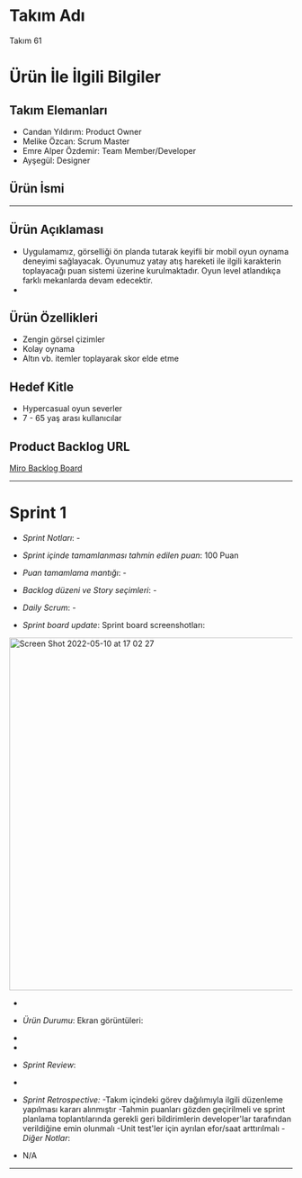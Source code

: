 # Takım Adı


Takım 61

# Ürün İle İlgili Bilgiler

## Takım Elemanları

- Candan Yıldırım: Product Owner
- Melike Özcan: Scrum Master
- Emre Alper Özdemir: Team Member/Developer
- Ayşegül: Designer

## Ürün İsmi

----

## Ürün Açıklaması

- Uygulamamız, görselliği ön planda tutarak keyifli bir mobil oyun oynama deneyimi sağlayacak. Oyunumuz yatay atış hareketi ile ilgili karakterin toplayacağı puan sistemi üzerine kurulmaktadır. Oyun level atlandıkça farklı mekanlarda devam edecektir. 
- 
## Ürün Özellikleri

- Zengin görsel çizimler
- Kolay oynama
- Altın vb. itemler toplayarak skor elde etme 

## Hedef Kitle

- Hypercasual oyun severler
- 7 - 65 yaş arası kullanıcılar

## Product Backlog URL

[Miro Backlog Board](https://miro.com/app/board/uXjVO28lnN4=/)

---

# Sprint 1

- *Sprint Notları*: -

- *Sprint içinde tamamlanması tahmin edilen puan*: 100 Puan

- *Puan tamamlama mantığı*: -

- *Backlog düzeni ve Story seçimleri*: - 



- *Daily Scrum*: -

- *Sprint board update*: Sprint board screenshotları: 
<img width="627" alt="Screen Shot 2022-05-10 at 17 02 27" src="https://user-images.githubusercontent.com/104389972/167651625-17610d44-7da1-40ab-89dc-5d50aaad02eb.png">


-
- *Ürün Durumu*: Ekran görüntüleri:
-

 -

- *Sprint Review*: 
-

- *Sprint Retrospective:*
-Takım içindeki görev dağılımıyla ilgili düzenleme yapılması kararı alınmıştır
-Tahmin puanları gözden geçirilmeli ve sprint planlama toplantılarında gerekli geri bildirimlerin developer'lar tarafından verildiğine emin olunmalı
-Unit test'ler için ayrılan efor/saat arttırılmalı
-*Diğer Notlar*:
- N/A

---
